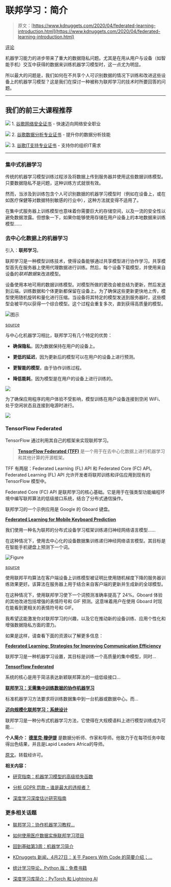 # 联邦学习：简介

> 原文：[https://www.kdnuggets.com/2020/04/federated-learning-introduction.html](https://www.kdnuggets.com/2020/04/federated-learning-introduction.html)

[评论](#comments)

机器学习能力的进步带来了重大的数据隐私问题。尤其是在用从用户与设备（如智能手机）交互中获得的数据来训练机器学习模型时，这一点尤为明显。

所以最大的问题是，我们如何在不共享个人可识别数据的情况下训练和改进这些设备上的机器学习模型？这是我们在探讨一种被称为联邦学习的技术时所要回答的问题。

* * *

## 我们的前三大课程推荐

![](../Images/0244c01ba9267c002ef39d4907e0b8fb.png) 1\. [谷歌网络安全证书](https://www.kdnuggets.com/google-cybersecurity) - 快速迈向网络安全职业

![](../Images/e225c49c3c91745821c8c0368bf04711.png) 2\. [谷歌数据分析专业证书](https://www.kdnuggets.com/google-data-analytics) - 提升你的数据分析技能

![](../Images/0244c01ba9267c002ef39d4907e0b8fb.png) 3\. [谷歌IT支持专业证书](https://www.kdnuggets.com/google-itsupport) - 支持你的组织IT需求

* * *

### 集中式机器学习

传统的机器学习模型训练过程涉及将数据上传到服务器并使用这些数据训练模型。只要数据隐私不是问题，这种训练方式就很有效。

然而，当涉及到训练包含个人可识别数据的机器学习模型时（例如在设备上，或在如医疗保健等对数据特别敏感的行业中），这种方法就变得不适用了。

在集中式服务器上训练模型也意味着你需要巨大的存储空间，以及一流的安全性以避免数据泄露。但想象一下，如果你能够使用存储在用户设备上的本地数据来训练模型……

### 去中心化数据上的机器学习

引入：**联邦学习**。

联邦学习是一种模型训练技术，使得设备能够通过共享模型进行协作学习。共享模型首先在服务器上使用代理数据进行训练。然后，每个设备下载模型，并使用来自设备的*联邦数据*来改进模型。

设备使用本地可用的数据训练模型。对模型所做的更改会被总结为更新，然后发送到云端。训练数据和个体更新都保留在设备上。为了确保这些更新更快地上传，模型使用随机旋转和量化进行压缩。当设备将其特定的模型发送到服务器时，这些模型会被平均以获得一个综合模型。这个过程会重复多次，直到获得高质量的模型。

![图示](../Images/648107fd081f52d1819ad90b6615dbb9.png)

[source](https://www.youtube.com/watch?v=1YbPmkChcbo&feature=youtu.be)

与中心化机器学习相比，联邦学习有几个特定的优势：

+   **确保隐私**，因为数据保持在用户的设备上。

+   **更低的延迟**，因为更新后的模型可以在用户的设备上进行预测。

+   **更智能的模型**，由于协作训练过程。

+   **降低能耗**，因为模型是在用户的设备上进行训练的。

![](../Images/d3bdf4728e5f0105861dd31f235f87b5.png)

为了确保应用程序的用户体验不受影响，模型训练在用户设备连接到空闲 WiFi、处于空闲状态且连接到电源时进行。

![](../Images/5a26646e776362c9e21b29293fd06396.png)

### TensorFlow Federated

TensorFlow 通过利用其自己的框架来实现联邦学习。

> [**TensorFlow Federated (TFF)**](https://www.tensorflow.org/federated) 是一个用于在去中心化数据上进行机器学习和其他计算的开源框架。

TFF 有两层：Federated Learning (FL) API 和 Federated Core (FC) API。Federated Learning (FL) API 允许开发者将联邦训练和评估应用到现有的 TensorFlow 模型中。

Federated Core (FC) API 是联邦学习的核心基础。它是用于在强类型功能编程环境中编写联邦算法的低级接口系统，结合了分布式通信操作。

联邦学习的一个示例应用是 Google 的 Gboard 键盘。

[**Federated Learning for Mobile Keyboard Prediction**](https://arxiv.org/abs/1811.03604)

我们使用一种名为联邦的分布式设备学习框架训练递归神经网络语言模型……

在这种情况下，使用去中心化的设备数据集训练递归神经网络语言模型。其目标是在智能手机键盘上预测下一个词。

![Figure](../Images/c80c87a80319edaf8b329811d6e3e35c.png)

[source](https://arxiv.org/pdf/1811.03604.pdf)

使用联邦平均算法在客户端设备上训练模型被证明比使用随机梯度下降的服务器训练效果更好。该算法在服务器上用于结合来自客户端的更新并生成新的全球模型。

在这种情况下，使用联邦学习使下一个词预测准确率提高了 24%。Gboard 体验的其他改进包括增强的表情符号和 GIF 预测。这意味着用户在使用 Gboard 时现在能看到更相关的表情符号和 GIF。

我希望这能激发你对联邦学习的兴趣，以及它在推动新的设备训练、应用个性化和增强数据隐私方面的潜力。

如果是这样，请查看下面的资源以了解更多信息：

[**Federated Learning: Strategies for Improving Communication Efficiency**](https://arxiv.org/abs/1610.05492)

联邦学习是一种机器学习设置，其目标是训练一个高质量的集中模型，同时…

[**TensorFlow Federated**](https://www.tensorflow.org/federated)

系统的核心是用于简洁表达新颖联邦算法的一组低级接口…

[**联邦学习：无需集中训练数据的协作机器学习**](https://ai.googleblog.com/2017/04/federated-learning-collaborative.html)

标准机器学习方法要求将训练数据集中到一台机器或数据中心。而…

[**迈向规模化联邦学习：系统设计**](https://arxiv.org/abs/1902.01046)

联邦学习是一种分布式机器学习方法，它使得在大规模语料上进行模型训练成为可能…

**个人简介： [德里克·穆伊提](https://derrickmwiti.com/)** 是数据分析师、作家和导师。他致力于在每项任务中取得出色结果，并且是Lapid Leaders Africa的导师。

[原文](https://heartbeat.fritz.ai/federated-learning-an-introduction-a0bedc8a584c)。转载经许可。

**相关内容：**

+   [研究指南：机器学习模型的高级损失函数](/2019/11/research-guide-advanced-loss-functions-machine-learning-models.html)

+   [分析 GDPR 罚款 – 谁是最大的违规者？](/2020/03/analyzing-gdpr-fines.html)

+   [深度学习深度估计研究指南](/2019/11/research-guide-depth-estimation-deep-learning.html)

### 更多相关话题

+   [联邦学习：协作机器学习教程…](https://www.kdnuggets.com/2021/12/federated-learning-collaborative-machine-learning-tutorial-get-started.html)

+   [如何使用医疗数据实施联邦学习项目](https://www.kdnuggets.com/2023/02/implement-federated-learning-project-healthcare-data.html)

+   [回到基础第3周：机器学习简介](https://www.kdnuggets.com/back-to-basics-week-3-introduction-to-machine-learning)

+   [KDnuggets 新闻，4月27日：关于 Papers With Code 的简要介绍；…](https://www.kdnuggets.com/2022/n17.html)

+   [统计学习导论，Python 版：免费书籍](https://www.kdnuggets.com/2023/07/introduction-statistical-learning-python-edition-free-book.html)

+   [深度学习库简介：PyTorch 和 Lightning AI](https://www.kdnuggets.com/introduction-to-deep-learning-libraries-pytorch-and-lightning-ai)
